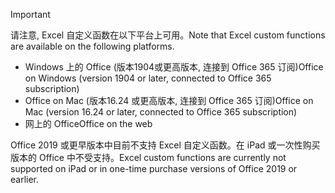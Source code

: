 > [!IMPORTANT]
> <span data-ttu-id="8f795-101">请注意, Excel 自定义函数在以下平台上可用。</span><span class="sxs-lookup"><span data-stu-id="8f795-101">Note that Excel custom functions are available on the following platforms.</span></span>
> - <span data-ttu-id="8f795-102">Windows 上的 Office (版本1904或更高版本, 连接到 Office 365 订阅)</span><span class="sxs-lookup"><span data-stu-id="8f795-102">Office on Windows (version 1904 or later, connected to Office 365 subscription)</span></span>
> - <span data-ttu-id="8f795-103">Office on Mac (版本16.24 或更高版本, 连接到 Office 365 订阅)</span><span class="sxs-lookup"><span data-stu-id="8f795-103">Office on Mac (version 16.24 or later, connected to Office 365 subscription)</span></span>
> - <span data-ttu-id="8f795-104">网上的 Office</span><span class="sxs-lookup"><span data-stu-id="8f795-104">Office on the web</span></span>
>
> <span data-ttu-id="8f795-105">Office 2019 或更早版本中目前不支持 Excel 自定义函数。在 iPad 或一次性购买版本的 Office 中不受支持。</span><span class="sxs-lookup"><span data-stu-id="8f795-105">Excel custom functions are currently not supported on iPad or in one-time purchase versions of Office 2019 or earlier.</span></span>
